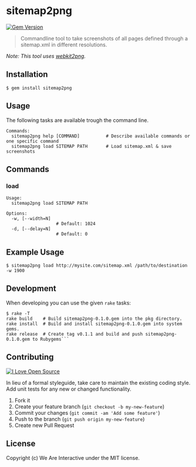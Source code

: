 # sitemap2png

[![Gem Version](https://badge.fury.io/rb/sitemap2png.png)](http://badge.fury.io/rb/sitemap2png)

> Commandline tool to take screenshots of all pages defined through a sitemap.xml in different resolutions.

*Note: This tool uses [webkit2png](http://www.paulhammond.org/webkit2png/).*

## Installation

```
$ gem install sitemap2png
```

## Usage

The following tasks are available trough the command line.

```
Commands:
  sitemap2png help [COMMAND]          # Describe available commands or one specific command
  sitemap2png load SITEMAP PATH       # Load sitemap.xml & save screenshots
```

## Commands

### load

```
Usage:
  sitemap2png load SITEMAP PATH

Options:
  -w, [--width=N]
                   # Default: 1024
  -d, [--delay=N]
                   # Default: 0
```

## Example Usage

```
$ sitemap2png load http://mysite.com/sitemap.xml /path/to/destination -w 1900
```

## Development

When developing you can use the given `rake` tasks:

```
$ rake -T
rake build    # Build sitemap2png-0.1.0.gem into the pkg directory.
rake install  # Build and install sitemap2png-0.1.0.gem into system gems.
rake release  # Create tag v0.1.1 and build and push sitemap2png-0.1.0.gem to Rubygems```
```

## Contributing
[![I Love Open Source](http://www.iloveopensource.io/images/logo-lightbg.png)](http://www.iloveopensource.io/projects/52ee312487659fce66000052)

In lieu of a formal styleguide, take care to maintain the existing coding style. Add unit tests for any new or changed functionality.

1. Fork it
2. Create your feature branch (`git checkout -b my-new-feature`)
3. Commit your changes (`git commit -am 'Add some feature'`)
4. Push to the branch (`git push origin my-new-feature`)
5. Create new Pull Request

## License
Copyright (c) We Are Interactive under the MIT license.

